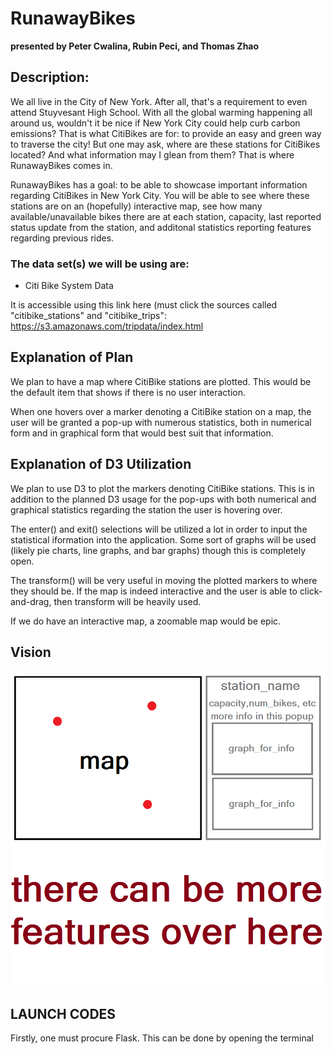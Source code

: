 # RunawayBikes
**presented by Peter Cwalina, Rubin Peci, and Thomas Zhao**

## Description:
We all live in the City of New York. After all, that's a requirement to even attend Stuyvesant High School. With all the global warming happening all around us, wouldn't it be nice if New York City could help curb carbon emissions? That is what CitiBikes are for: to provide an easy and green way to traverse the city! But one may ask, where are these stations for CitiBikes located? And what information may I glean from them? That is where RunawayBikes comes in.

RunawayBikes has a goal: to be able to showcase important information regarding CitiBikes in New York City. You will be able to see where these stations are on an (hopefully) interactive map, see how many available/unavailable bikes there are at each station, capacity, last reported status update from the station, and additonal statistics reporting features regarding previous rides.

### The data set(s) we will be using are:

- Citi Bike System Data

It is accessible using this link here (must click the sources called "citibike_stations" and "citibike_trips":
https://s3.amazonaws.com/tripdata/index.html

## Explanation of Plan
We plan to have a map where CitiBike stations are plotted. This would be the default item that shows if there is no user interaction.


When one hovers over a marker denoting a CitiBike station on a map, the user will be granted a pop-up with numerous statistics, both in numerical form and in graphical form that would best suit that information.

## Explanation of D3 Utilization
We plan to use D3 to plot the markers denoting CitiBike stations. This is in addition to the planned D3 usage for the pop-ups with both numerical and graphical statistics regarding the station the user is hovering over.

The enter() and exit() selections will be utilized a lot in order to input the statistical iformation into the application. Some sort of graphs will be used (likely pie charts, line graphs, and bar graphs) though this is completely open.

The transform() will be very useful in moving the plotted markers to where they should be. If the map is indeed interactive and the user is able to click-and-drag, then transform will be heavily used.

If we do have an interactive map, a zoomable map would be epic.

## Vision
![Our vision](https://raw.githubusercontent.com/th0mazzz/Runaway/master/doc/Vision.png)

## LAUNCH CODES
Firstly, one must procure Flask. This can be done by opening the terminal